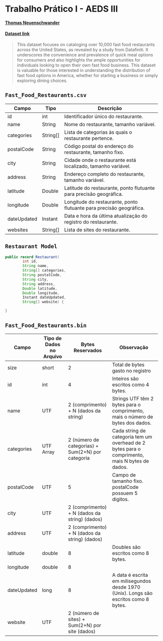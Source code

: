 # Trabalho Prático I - AEDS III

#### [Thomas Neuenschwander](https://www.linkedin.com/in/thomas-neuenschwander-87a568267/)

#### [Dataset link](https://www.kaggle.com/datasets/thedevastator/fast-food-restaurants-in-the-united-states)

> This dataset focuses on cataloging over 10,000 fast food restaurants across the United States, as revealed by a study from Datafiniti. It underscores the convenience and prevalence of quick meal options for consumers and also highlights the ample opportunities for individuals looking to open their own fast food business. This dataset is valuable for those interested in understanding the distribution of fast food options in America, whether for starting a business or simply exploring dining choices.

## `Fast_Food_Restaurants.csv`

| Campo       | Tipo     | Descrição                                                           |
| ----------- | -------- | ------------------------------------------------------------------- |
| id          | int      | Identificador único do restaurante.                                 |
| name        | String   | Nome do restaurante, tamanho variável.                              |
| categories  | String[] | Lista de categorias às quais o restaurante pertence.                |
| postalCode  | String   | Código postal do endereço do restaurante, tamanho fixo.             |
| city        | String   | Cidade onde o restaurante está localizado, tamanho variável.        |
| address     | String   | Endereço completo do restaurante, tamanho variável.                 |
| latitude    | Double   | Latitude do restaurante, ponto flutuante para precisão geográfica.  |
| longitude   | Double   | Longitude do restaurante, ponto flutuante para precisão geográfica. |
| dateUpdated | Instant  | Data e hora da última atualização do registro do restaurante.       |
| websites     | String[]   | Lista de sites do restaurante.                              |

## `Restaurant Model`

```java
public record Restaurant(
        int id,
        String name,
        String[] categories,
        String postalCode,
        String city,
        String address,
        Double latitude,
        Double longitude,
        Instant dateUpdated,
        String[] website) {

}
```

## `Fast_Food_Restaurants.bin`

| Campo       | Tipo de Dados no Arquivo | Bytes Reservados                                  | Observação                                                                                     |
| ----------- | ------------------------ | ------------------------------------------------- | ---------------------------------------------------------------------------------------------- |
| size          | short  | 2 | Total de bytes gasto no registro
| id          | int                      | 4                                                 | Inteiros são escritos como 4 bytes.                                                            |
| name        | UTF       | 2 (comprimento) + N (dados da string)                       | Strings UTF têm 2 bytes para o comprimento, mais o número de bytes dos dados.                  |
| categories  | UTF Array                | 2 (número de categorias) + Sum(2+N) por categoria | Cada string de categoria tem um overhead de 2 bytes para o comprimento, mais N bytes de dados. |
| postalCode  | UTF                      | 5                       |    Campo de tamanho fixo. postalCode possuem 5 digitos.                                                                                            |
| city        | UTF                      | 2 (comprimento) + N (dados da string) (dados)                       |                                                                                                |
| address     | UTF                      | 2 (comprimento) + N (dados da string) (dados)                       |                                                                                                |
| latitude    | double                   | 8                                                 | Doubles são escritos como 8 bytes.                                                             |
| longitude   | double                   | 8                                                 |                                                                                                |
| dateUpdated | long                     | 8                                                 | A data é escrita em milisegundos desde 1970 (Unix). Longs são escritos como 8 bytes.                                                               |
| website     | UTF                      | 2 (número de sites) + Sum(2+N) por site (dados)                       |                                                                                                |
